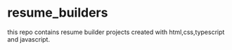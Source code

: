 # resume_builders
this repo contains resume builder projects created with html,css,typescript and javascript.
